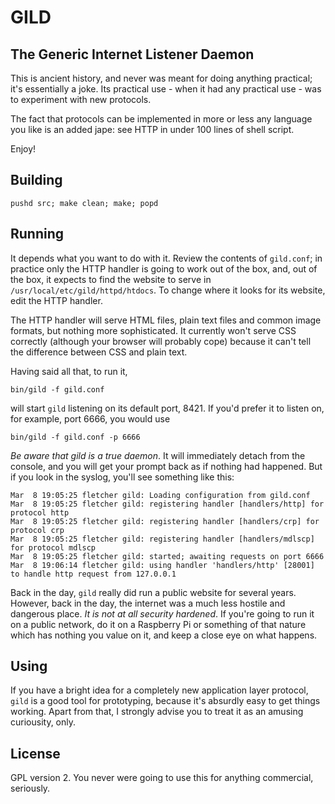 # GILD

## The Generic Internet Listener Daemon

This is ancient history, and never was meant for doing anything practical; it's essentially
a joke. Its practical use - when it had any practical use - was to experiment with new 
protocols.

The fact that protocols can be implemented in more or less any language you like is an added
jape: see HTTP in under 100 lines of shell script.

Enjoy!

## Building

    pushd src; make clean; make; popd

## Running

It depends what you want to do with it. Review the contents of `gild.conf`; in practice only the HTTP handler is going to work out of the box, and, out of the box, it expects to find the website to serve in `/usr/local/etc/gild/httpd/htdocs`. To change where it looks for its website, edit the HTTP handler.

The HTTP handler will serve HTML files, plain text files and common image formats, but nothing more sophisticated. It currently won't serve CSS correctly (although your browser will probably cope) because it can't tell the difference between CSS and plain text.

Having said all that, to run it,

    bin/gild -f gild.conf

will start `gild` listening on its default port, 8421. If you'd prefer it to listen on, for example, port 6666, you would use

    bin/gild -f gild.conf -p 6666

_Be aware that gild is a true daemon_. It will immediately detach from the console, and you will get your prompt back as if nothing had happened. But if you look in the syslog, you'll see something like this:

    Mar  8 19:05:25 fletcher gild: Loading configuration from gild.conf
    Mar  8 19:05:25 fletcher gild: registering handler [handlers/http] for protocol http
    Mar  8 19:05:25 fletcher gild: registering handler [handlers/crp] for protocol crp
    Mar  8 19:05:25 fletcher gild: registering handler [handlers/mdlscp] for protocol mdlscp
    Mar  8 19:05:25 fletcher gild: started; awaiting requests on port 6666
    Mar  8 19:06:14 fletcher gild: using handler 'handlers/http' [28001] to handle http request from 127.0.0.1

Back in the day, `gild` really did run a public website for several years. However, back in the day, the internet was a much less hostile and dangerous place. _It is not at all security hardened_. If you're going to run it on a public network, do it on a Raspberry Pi or something of that nature which has nothing you value on it, and keep a close eye on what happens.

## Using

If you have a bright idea for a completely new application layer protocol, `gild` is a good tool for prototyping, because it's absurdly easy to get things working. Apart from that, I strongly advise you to treat it as an amusing curiousity, only.

## License

GPL version 2. You never were going to use this for anything commercial, seriously.
